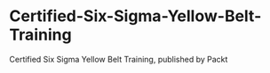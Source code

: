 


# Certified-Six-Sigma-Yellow-Belt-Training
Certified Six Sigma Yellow Belt Training, published by Packt
